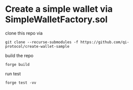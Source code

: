 # Create a simple wallet via SimpleWalletFactory.sol

clone this repo via

```
git clone --recurse-submodules -f https://github.com/qi-protocol/create-wallet-sample
```

build the repo
```
forge build
```

run test
```
forge test -vv
```
